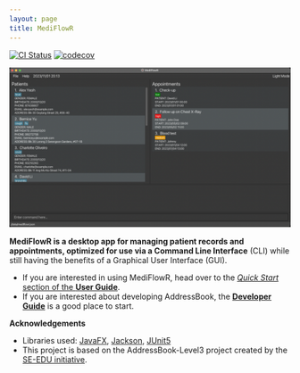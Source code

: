 ```yaml
---
layout: page
title: MediFlowR
---
```


[![CI Status](https://github.com/AY2324S1-CS2103T-T08-4/tp/workflows/Java%20CI/badge.svg)](https://github.com/AY2324S1-CS2103T-T08-4/tp/actions)
[![codecov](https://codecov.io/gh/AY2324S1-CS2103T-T08-4/branch/tp/graph/badge.svg)](https://codecov.io/gh/AY2324S1-CS2103T-T08-4/tp)

![Ui](images/Ui.png)

**MediFlowR is a desktop app for managing patient records and appointments, optimized for use via a Command Line Interface** (CLI) while still having the benefits of a Graphical User Interface (GUI).

* If you are interested in using MediFlowR, head over to the [_Quick Start_ section of the **User Guide**](UserGuide.md#quick-start).
* If you are interested about developing AddressBook, the [**Developer Guide**](DeveloperGuide.md) is a good place to start.


**Acknowledgements**

* Libraries used: [JavaFX](https://openjfx.io/), [Jackson](https://github.com/FasterXML/jackson), [JUnit5](https://github.com/junit-team/junit5)
* This project is based on the AddressBook-Level3 project created by the [SE-EDU initiative](https://se-education.org).
